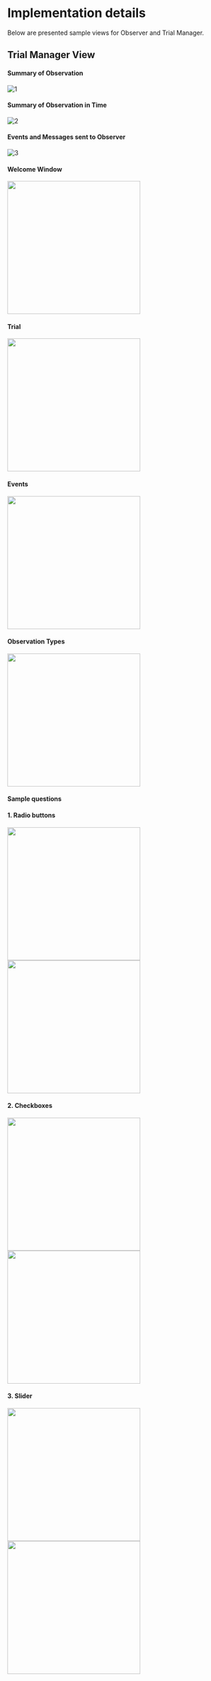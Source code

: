 # Implementation details
Below are presented sample views for Observer and Trial Manager.

## Trial Manager View

#### Summary of Observation
![1](./img/1.png)
#### Summary of Observation in Time
![2](./img/2.png)
#### Events and Messages sent to Observer
![3](./img/3.png)

#### Welcome Window
<img src="./img/welcome.png" width="300">

#### Trial
<img src="./img/trial.png" width="300">

#### Events
<img src="./img/obsEventView.png" width="300">

#### Observation Types
<img src="./img/type.png" width="300">

#### Sample questions

#### 1. Radio buttons
<img src="./img/radiobut1.png" width="300">
<img src="./img/radiobut2.png" width="300">

#### 2. Checkboxes
<img src="./img/chckbx1.png" width="300">
<img src="./img/chbox2.png" width="300">

#### 3. Slider
<img src="./img/slider1.png" width="300">
<img src="./img/slider2.png" width="300">






